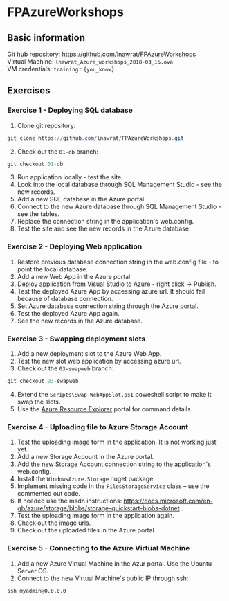 # FPAzureWorkshops

## Basic information
Git hub repository: https://github.com/lnawrat/FPAzureWorkshops  
Virtual Machine: `lnawrat_Azure_workshops_2018-03_15.ova`  
VM credentials: `training` : `{you_know}`

## Exercises

### Exercise 1 - Deploying SQL database

1. Clone git repository:
```powershell 
git clone https://github.com/lnawrat/FPAzureWorkshops.git
```

2. Check out the `01-db` branch:
```powershell
git checkout 01-db
```

3. Run application locally - test the site.
4. Look into the local database through SQL Management Studio - see the new records.
5. Add a new SQL database in the Azure portal.
6. Connect to the new Azure database through SQL Management Studio - see the tables.
7. Replace the connection string in the application's web.config.
8. Test the site and see the new records in the Azure database.

### Exercise 2 - Deploying Web application

1. Restore previous database connection string in the web.config file - to point the local database.
2. Add a new Web App in the Azure portal.
3. Deploy application from Visual Studio to Azure - right click -> Publish.
4. Test the deployed Azure App by accessing azure url. It should fail because of database connection.
5. Set Azure database connection string through the Azure portal.
6. Test the deployed Azure App again.
7. See the new records in the Azure database.

### Exercise 3 - Swapping deployment slots

1. Add a new deployment slot to the Azure Web App.
2. Test the new slot web application by accessing azure url.
3. Check out the `03-swapweb` branch:
```powershell 
git checkout 03-swapweb
```

4. Extend the `Scripts\Swap-WebAppSlot.ps1` poweshell script to make it swap the slots.
5. Use the [Azure Resource Explorer](https://resources.azure.com) portal for command details.

### Exercise 4 - Uploading file to Azure Storage Account

1. Test the uploading image form in the application. It is not working just yet.
2. Add a new Storage Account in the Azure portal.
3. Add the new Storage Account connection string to the application's web.config.
4. Install the `WindowsAzure.Storage` nuget package.
5. Implement missing code in the `FilesStorageService` class – use the commented out code.
6. If needed use the msdn instructions: https://docs.microsoft.com/en-gb/azure/storage/blobs/storage-quickstart-blobs-dotnet .
7. Test the uploading image form in the application again.
8. Check out the image urls.
9. Check out the uploaded files in the Azure portal.

### Exercise 5 - Connecting to the Azure Virtual Machine

1. Add a new Azure Virtual Machine in the Azur portal. Use the Ubuntu Server OS.
2. Connect to the new Virtual Machine's public IP through ssh:
```ssh
ssh myadmin@0.0.0.0
```
